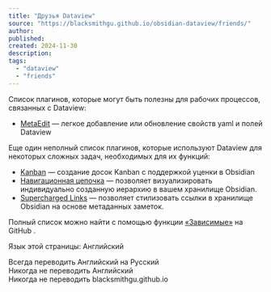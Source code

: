 ```yaml
---
title: "Друзья Dataview"
source: "https://blacksmithgu.github.io/obsidian-dataview/friends/"
author:
published:
created: 2024-11-30
description:
tags:
  - "dataview"
  - "friends"
---
```

Список плагинов, которые могут быть полезны для рабочих процессов, связанных с Dataview:

- [MetaEdit](https://github.com/chhoumann/MetaEdit) — легкое добавление или обновление свойств yaml и полей Dataview

Еще один неполный список плагинов, которые используют Dataview для некоторых сложных задач, необходимых для их функций:

- [Kanban](https://github.com/mgmeyers/obsidian-kanban) — создание досок Kanban с поддержкой уценки в Obsidian
- [Навигационная цепочка](http://publish.obsidian.md/breadcrumbs-docs) — позволяет визуализировать индивидуально созданную иерархию в вашем хранилище Obsidian.
- [Supercharged Links](https://github.com/mdelobelle/obsidian_supercharged_links) — позволяет стилизовать ссылки в хранилище Obsidian на основе метаданных заметок.

Полный список можно найти с помощью функции [«Зависимые»](https://github.com/blacksmithgu/obsidian-dataview/network/dependents) на GitHub .

Язык этой страницы: Английский

Всегда переводить Английский на Русский  
Никогда не переводить Английский  
Никогда не переводить blacksmithgu.github.io